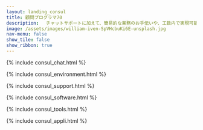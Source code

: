 ```yaml
---
layout: landing_consul
title: 顧問プログラマ70
description: 　チャットサポートに加えて、簡易的な業務のお手伝いや、工数内で実現可能な業務ツールなどを新規作成する作業も含みます。１ヶ月内に２人日の作業工数を確保します
image: /assets/images/william-iven-SpVHcbuKi6E-unsplash.jpg
nav-menu: false
show_tile: false
show_ribbon: true
---
```


<div id="main" markdown="1">
<section id="one">

{% include consul_chat.html %}
</section>
<section id="two">

{% include consul_environment.html %}
</section>
<section id="three">

{% include consul_support.html %}

</section>
<section id="four">

{% include consul_software.html %}

</section>
<section id="five">

{% include consul_tools.html %}

</section>
<section id="six">

{% include consul_appli.html %}

</section>
</div>
